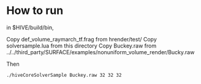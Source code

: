 # How to run

in $HIVE/build/bin,

Copy def_volume_raymarch_tf.frag from hrender/test/ 
Copy solversample.lua from this directory 
Copy Buckey.raw from ../../third_party/SURFACE/examples/nonuniform_volume_render/Bucky.raw

Then

    ./hiveCoreSolverSample Buckey.raw 32 32 32

